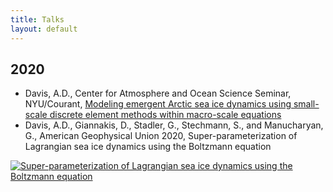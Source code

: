 ```yaml
---
title: Talks
layout: default
---
```


## 2020

- Davis, A.D., Center for Atmosphere and Ocean Science Seminar, NYU/Courant, <a href="https://github.com/SPIce-Team/spice-team.github.io/raw/master/files/DAVIS_CAOS_Seminar.pdf">Modeling emergent Arctic sea ice dynamics using small-scale discrete element methods within macro-scale equations</a> 
- Davis, A.D., Giannakis, D., Stadler, G., Stechmann, S., and Manucharyan, G., American Geophysical Union 2020, Super-parameterization of Lagrangian sea ice dynamics using the Boltzmann equation 

[![Super-parameterization of Lagrangian sea ice dynamics using the Boltzmann equation](https://img.youtube.com/vi/CF5_fQ-V-oI/0.jpg)](https://www.youtube.com/watch?v=CF5_fQ-V-oI)
